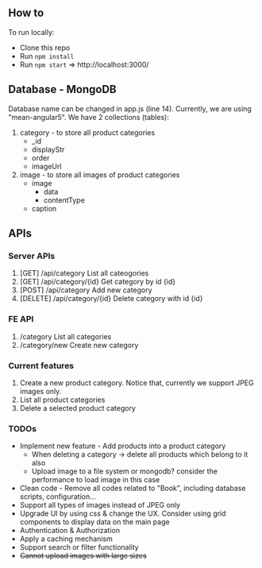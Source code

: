 ## How to
To run locally:

* Clone this repo
* Run `npm install`
* Run `npm start`
=> http://localhost:3000/

## Database - MongoDB

Database name can be changed in app.js (line 14). Currently, we are using "mean-angular5".
We have 2 collections (tables):
1. category - to store all product categories
    - _id
    - displayStr
    - order
    - imageUrl
2. image - to store all images of product categories
    - image
        - data
        - contentType
    - caption

## APIs
### Server APIs
1. [GET] /api/category
    List all cateogories
2. [GET] /api/category/{id}
    Get category by id {id}    
3. [POST] /api/category
    Add new category
4. [DELETE] /api/category/{id}
    Delete category with id {id}

### FE API
1. /category
    List all categories
2. /category/new
    Create new category

### Current features
1. Create a new product category. Notice that, currently we support JPEG images only.
2. List all product categories
3. Delete a selected product category

### TODOs
* Implement new feature - Add products into a product category
    * When deleting a category -> delete all products which belong to it also
    * Upload image to a file system or mongodb? consider the performance to load image in this case
* Clean code - Remove all codes related to "Book", including database scripts, configuration...
* Support all types of images instead of JPEG only
* Upgrade UI by using css & change the UX. Consider using grid components to display data on the main page
* Authentication & Authorization
* Apply a caching mechanism
* Support search or filter functionality
* ~~Cannot upload images with large sizes~~